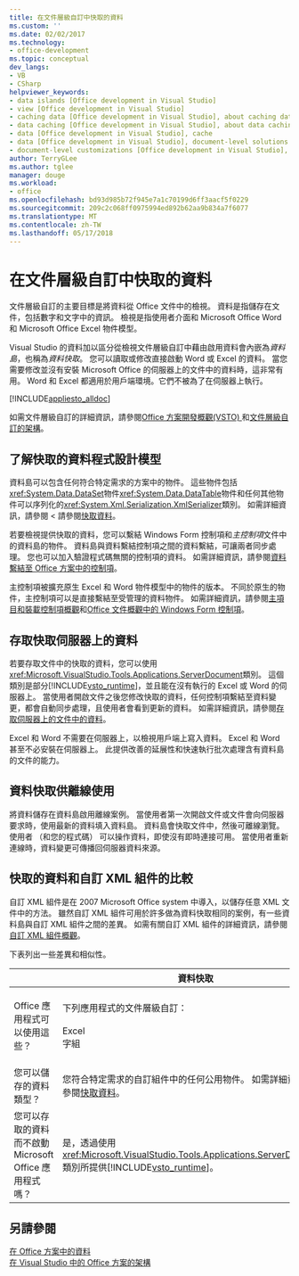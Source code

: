 ```yaml
---
title: 在文件層級自訂中快取的資料
ms.custom: ''
ms.date: 02/02/2017
ms.technology:
- office-development
ms.topic: conceptual
dev_langs:
- VB
- CSharp
helpviewer_keywords:
- data islands [Office development in Visual Studio]
- view [Office development in Visual Studio]
- caching data [Office development in Visual Studio], about caching data
- data caching [Office development in Visual Studio], about data caching
- data [Office development in Visual Studio], cache
- data [Office development in Visual Studio], document-level solutions
- document-level customizations [Office development in Visual Studio], data model
author: TerryGLee
ms.author: tglee
manager: douge
ms.workload:
- office
ms.openlocfilehash: bd93d985b72f945e7a1c70199d6ff3aacf5f0229
ms.sourcegitcommit: 209c2c068ff0975994ed892b62aa9b834a7f6077
ms.translationtype: MT
ms.contentlocale: zh-TW
ms.lasthandoff: 05/17/2018
---
```

# <a name="cached-data-in-document-level-customizations"></a>在文件層級自訂中快取的資料
  文件層級自訂的主要目標是將資料從 Office 文件中的檢視。 資料是指儲存在文件，包括數字和文字中的資訊。 檢視是指使用者介面和 Microsoft Office Word 和 Microsoft Office Excel 物件模型。  
  
 Visual Studio 的資料加以區分從檢視文件層級自訂中藉由啟用資料會內嵌為*資料島*，也稱為*資料快取*。 您可以讀取或修改直接啟動 Word 或 Excel 的資料。 當您需要修改並沒有安裝 Microsoft Office 的伺服器上的文件中的資料時，這非常有用。 Word 和 Excel 都適用於用戶端環境。它們不被為了在伺服器上執行。  
  
 [!INCLUDE[appliesto_alldoc](../vsto/includes/appliesto-alldoc-md.md)]  
  
 如需文件層級自訂的詳細資訊，請參閱[Office 方案開發概觀&#40;VSTO&#41; ](../vsto/office-solutions-development-overview-vsto.md)和[文件層級自訂的架構](../vsto/architecture-of-document-level-customizations.md)。  
  
## <a name="understand-the-cached-data-programming-model"></a>了解快取的資料程式設計模型  
 資料島可以包含任何符合特定需求的方案中的物件。 這些物件包括<xref:System.Data.DataSet>物件<xref:System.Data.DataTable>物件和任何其他物件可以序列化的<xref:System.Xml.Serialization.XmlSerializer>類別。 如需詳細資訊，請參閱 < 請參閱[快取資料](../vsto/caching-data.md)。  
  
 若要檢視提供快取的資料，您可以繫結 Windows Form 控制項和*主控制項*文件中的資料島的物件。 資料島與資料繫結控制項之間的資料繫結，可讓兩者同步處理。 您也可以加入驗證程式碼無關的控制項的資料。 如需詳細資訊，請參閱[資料繫結至 Office 方案中的控制項](../vsto/binding-data-to-controls-in-office-solutions.md)。  
  
 主控制項被擴充原生 Excel 和 Word 物件模型中的物件的版本。 不同於原生的物件，主控制項可以是直接繫結至受管理的資料物件。 如需詳細資訊，請參閱[主項目和裝載控制項概觀](../vsto/host-items-and-host-controls-overview.md)和[Office 文件概觀中的 Windows Form 控制項](../vsto/windows-forms-controls-on-office-documents-overview.md)。  
  
## <a name="access-cached-data-on-the-server"></a>存取快取伺服器上的資料  
 若要存取文件中的快取的資料，您可以使用<xref:Microsoft.VisualStudio.Tools.Applications.ServerDocument>類別。 這個類別是部分[!INCLUDE[vsto_runtime](../vsto/includes/vsto-runtime-md.md)]，並且能在沒有執行的 Excel 或 Word 的伺服器上。 當使用者開啟文件之後您修改快取的資料，任何控制項繫結至資料變更，都會自動同步處理，且使用者會看到更新的資料。 如需詳細資訊，請參閱[存取伺服器上的文件中的資料](../vsto/accessing-data-in-documents-on-the-server.md)。  
  
 Excel 和 Word 不需要在伺服器上，以檢視用戶端上寫入資料。 Excel 和 Word 甚至不必安裝在伺服器上。 此提供改善的延展性和快速執行批次處理含有資料島的文件的能力。  
  
## <a name="data-caching-for-offline-use"></a>資料快取供離線使用  
 將資料儲存在資料島啟用離線案例。 當使用者第一次開啟文件或文件會向伺服器要求時，使用最新的資料填入資料島。 資料島會快取文件中，然後可離線瀏覽。 使用者 （和您的程式碼） 可以操作資料，即使沒有即時連接可用。 當使用者重新連線時，資料變更可傳播回伺服器資料來源。  
  
## <a name="cached-data-and-custom-xml-parts-compared"></a>快取的資料和自訂 XML 組件的比較  
 自訂 XML 組件是在 2007 Microsoft Office system 中導入，以儲存任意 XML 文件中的方法。 雖然自訂 XML 組件可用於許多做為資料快取相同的案例，有一些資料島與自訂 XML 組件之間的差異。 如需有關自訂 XML 組件的詳細資訊，請參閱[自訂 XML 組件概觀](../vsto/custom-xml-parts-overview.md)。  
  
 下表列出一些差異和相似性。  
  
||資料快取|自訂 XML 組件|  
|-|----------------|----------------------|  
|Office 應用程式可以使用這些？|下列應用程式的文件層級自訂：<br /><br /> Excel<br />字組|下列應用程式的文件層級和應用程式層級方案：<br /><br /> Excel<br />-PowerPoint<br />字組|  
|您可以儲存的資料類型？|您符合特定需求的自訂組件中的任何公用物件。 如需詳細資訊，請參閱[快取資料](../vsto/caching-data.md)。|任何 XML 資料。|  
|您可以存取的資料而不啟動 Microsoft Office 應用程式嗎？|是，透過使用<xref:Microsoft.VisualStudio.Tools.Applications.ServerDocument>類別所提供[!INCLUDE[vsto_runtime](../vsto/includes/vsto-runtime-md.md)]。|是，使用中的類別來<xref:System.IO.Packaging>命名空間，或使用 Open XML 格式 SDK。|  
  
## <a name="see-also"></a>另請參閱  
 [在 Office 方案中的資料](../vsto/data-in-office-solutions.md)   
 [在 Visual Studio 中的 Office 方案的架構](../vsto/architecture-of-office-solutions-in-visual-studio.md)  
  
  